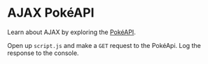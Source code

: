 # AJAX PokéAPI

Learn about AJAX by exploring the [PokéAPI](https://pokeapi.co/).

Open up `script.js` and make a `GET` request to the PokéApi. Log the response to the console.
